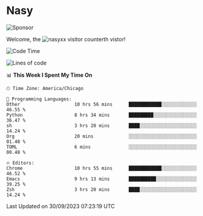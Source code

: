 # Nasy

<!--
<p align="center">
<img height="200" src="https://github-readme-stats.vercel.app/api?username=nasyxx&count_private=true&show_icons=true&theme=dracula&include_all_commits=true"/>
<img height="200" src="https://github-readme-stats.vercel.app/api/top-langs/?username=nasyxx&theme=dracula&hide=html,jupyter+notebook&count_private=true&show_icons=true"/>
</p>

  
----------------
-->

![Sponsor](https://img.shields.io/static/v1.svg?label=Sponsor&message=%E2%9D%A4&logo=GitHub&style=flat&color=pink)
 
Welcome, the ![nasyxx visitor counter](https://count.getloli.com/get/@nasyxx?theme=rule34)th vistor!
 
<!--START_SECTION:waka-->
![Code Time](http://img.shields.io/badge/Code%20Time-3%2C739%20hrs%2013%20mins-blue)

![Lines of code](https://img.shields.io/badge/From%20Hello%20World%20I%27ve%20Written-6.3%20million%20lines%20of%20code-blue)

📊 **This Week I Spent My Time On** 

```text
🕑︎ Time Zone: America/Chicago

💬 Programming Languages: 
Other                    10 hrs 56 mins      ████████████░░░░░░░░░░░░░   46.55 % 
Python                   8 hrs 34 mins       █████████░░░░░░░░░░░░░░░░   36.47 % 
sh                       3 hrs 20 mins       ████░░░░░░░░░░░░░░░░░░░░░   14.24 % 
Org                      20 mins             ░░░░░░░░░░░░░░░░░░░░░░░░░   01.48 % 
TOML                     6 mins              ░░░░░░░░░░░░░░░░░░░░░░░░░   00.48 % 

🔥 Editors: 
Chrome                   10 hrs 55 mins      ████████████░░░░░░░░░░░░░   46.52 % 
Emacs                    9 hrs 13 mins       ██████████░░░░░░░░░░░░░░░   39.25 % 
Zsh                      3 hrs 20 mins       ████░░░░░░░░░░░░░░░░░░░░░   14.24 % 
```


 Last Updated on 30/09/2023 07:23:19 UTC
<!--END_SECTION:waka-->

<!-- ![visitors](https://visitor-badge.laobi.icu/badge?page_id=nasyxx.nasyxx) -->
